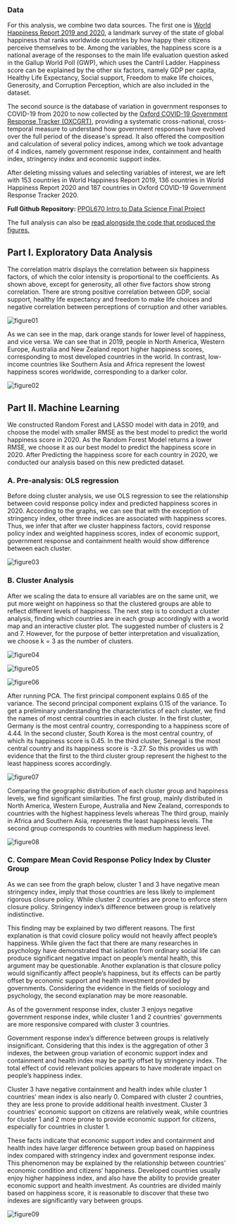 ### Data

For this analysis, we combine two data sources. The first one is [World Happiness Report 2019 and 2020](https://worldhappiness.report/), a landmark survey of the state of global happiness that ranks worldwide countries by how happy their citizens perceive themselves to be. Among the variables, the happiness score is a national average of the responses to the main life evaluation question asked in the Gallup World Poll (GWP), which uses the Cantril Ladder. Happiness score can be explained by the other six factors, namely  GDP per capita, Healthy Life Expectancy, Social support, Freedom to make life choices, Generosity, and Corruption Perception, which are also included in the dataset.

The second source is the database of variation in government responses to COVID-19 from 2020 to now collected by the [Oxford COVID-19 Government Response Tracker (OXCGRT)](https://www.bsg.ox.ac.uk/research/research-projects/covid-19-government-response-tracker), providing a systematic cross-national, cross-temporal measure to understand how government responses have evolved over the full period of the disease's spread. It also offered the composition and calculation of several policy indices, among which we took advantage of 4 indices, namely government response index, containment and health index, stringency index and economic support index.

After deleting missing values and selecting variables of interest, we are left with 153 countries in World Happiness Report 2019, 136 countries in World Happiness Report 2020 and 187 countries in Oxford COVID-19 Government Response Tracker 2020.

**Full Github Repository:** [PPOL670 Intro to Data Science Final Project](https://vladimircao.github.io/final_project/)

The full analysis can also be [read alongside the code that produced the figures.](/final-project.html)


## Part I. Exploratory Data Analysis


The correlation matrix displays the correlation between six happiness factors, of which the color intensity is proportional to the coefficients. As shown above, except for generosity, all other five factors show strong correlation. There are strong positive correlation between GDP, social support, healthy life expectancy and freedom to make life choices and negative correlation between perceptions of corruption and other variables.

![figure01](Figure_1.png)

As we can see in the map, dark orange stands for lower level of happiness, and vice versa. We can see that in 2019, people in North America, Western Europe, Australia and New Zealand report higher happiness scores, corresponding to most developed countries in the world. In contrast, low-income countries like Southern Asia and Africa represent the lowest happiness scores worldwide, corresponding to a darker color.

![figure02](Figure_2.png)



## Part II. Machine Learning

We constructed Random Forest and LASSO model with data in 2019, and choose the model with smaller RMSE as the best model to predict the world happiness score in 2020. As the Random Forest Model returns a lower RMSE, we choose it as our best model to predict the happiness score in 2020. After Predicting the happiness score for each country in 2020, we conducted our analysis based on this new predicted dataset.

### A. Pre-analysis: OLS regression 

Before doing cluster analysis, we use OLS regression to see the relationship between covid response policy index and predicted happiness scores in 2020. According to the graphs, we can see that with the exception of stringency index, other three indices
are associated with happiness scores. Thus, we infer that after we cluster happiness factors, covid response policy index and weighted happiness scores, index of economic support, government response and containment health would show difference between each cluster.

![figure03](Figure_3.png)


### B. Cluster Analysis

After we scaling the data to ensure all variables are on the same unit, we put more weight on happiness so that the clustered groups are able to reflect different levels of happiness. The next step is to conduct a cluster analysis, finding which countries are in each group accordingly with a world map and an interactive cluster plot. The suggested number of clusters is 2 and 7. However, for the purpose of better interpretation and visualization, we choose k = 3 as the number of clusters.

![figure04](Figure_4.png)

![figure05](Figure_5.png)

![figure06](Figure_6.png)


After running PCA. The first principal component explains  0.65 of the variance. The second principal component explains 0.15 of the variance. To get a preliminary understanding the characteristics of each cluster, we find the names of most central countries in each cluster. In the first cluster, Germany is the most central country, corresponding to a happiness score of 4.44. In the second cluster, South Korea is the most central country, of which its happiness score is 0.45. In the third cluster, Senegal is the most central country and its happiness score is -3.27. So this provides us with evidence that the first to the third cluster group represent the highest to the least happiness scores accordingly.

![figure07](Figure_7.png)

Comparing the geographic distribution of each cluster group and happiness levels, we find significant similarities. The first group, mainly distributed in North America, Western Europe, Australia and New Zealand, corresponds to countries with the highest happiness levels whereas The third group, mainly in Africa and Southern Asia, represents the least happiness levels. The second group corresponds to countries with medium happiness level.

![figure08](Figure_8.png)

### C. Compare Mean Covid Response Policy Index by Cluster Group

As we can see from the graph below, cluster 1 and 3 have negative mean stringency index, imply that those countries are less likely to implement rigorous closure policy. While cluster 2 countries are prone to enforce stern closure policy. Stringency index’s difference between group is relatively indistinctive. 

This finding may be explained by two different reasons. The first explanation is that covid closure policy would not heavily affect people’s happiness. While given the fact that there are many researches in psychology have demonstrated that isolation from ordinary social life can produce significant negative impact on people’s mental health, this argument may be questionable. Another explanation is that closure policy would significantly affect people’s happiness, but its effects can be partly offset by economic support and health investment provided by governments. Considering the evidence in the fields of sociology and psychology, the second explanation may be more reasonable. 

As of the government response index, cluster 3 enjoys negative government response index, while cluster 1 and 2 countries' governments are more responsive compared with cluster 3 countries.

Government response index’s difference between groups is relatively insignificant. Considering that this index is the aggregation of other 3 indexes, the between group variation of economic support index and containment and health index may be partly offset by stringency index. The total effect of covid relevant policies appears to have moderate impact on people’s happiness index. 

Cluster 3 have negative containment and health index while cluster 1 countries' mean index is also nearly 0. Compared with cluster 2 countries, they are less prone to provide additional health investment. Cluster 3 countries' economic support on citizens are relatively weak, while countries for cluster 1 and 2 more prone to provide economic support for citizens, especially for countries in cluster 1.

These facts indicate that economic support index and containment and health index have larger difference between group based on happiness index compared with stringency index and government response index. This phenomenon may be explained by the relationship between countries’ economic condition and citizens’ happiness. Developed countries usually enjoy higher happiness index, and also have the ability to provide greater economic support and health investment. As countries are divided mainly based on happiness score, it is reasonable to discover that these two indexes are significantly vary between groups. 

![figure09](Figure_9.png)




